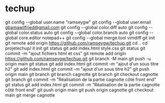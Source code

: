 # techup
git config --global user.name "ramseygw"
git config --global user.email gbamawilfried@gmail.com
git config --global color.diff auto
git config --global color.status auto
git config --global color.branch auto
git config --global core.editor notepad++
git config --global merge.tool vimdiff
git init
git remote add origin https://github.com/ramseygw/techup.git
cd ..
cd projetechup/
it init
git status
git add index.html style.css
git status
git commit -m "ajout fichiers html et css"
git remote add origin https://github.com/ramseygw/techup.git
git branch -M main
git push -u origin main
git status
git add index.html
git commit -m "ajout d'un sous titre h2"
git add index.html
git commit -m "ajout d'un sous titre h2"
git push origin main
git branch
git branch cagnotte
git branch
git checkout cagnotte
git branch
git commit -m "Réalisation de la partie cagnotte côté front end"
git status
git add index.html
git commit -m "Réalisation de la partie cagnotte côté front end"
git push origin main
git push origin cagnotte
git checkout main
git merge cagnotte
